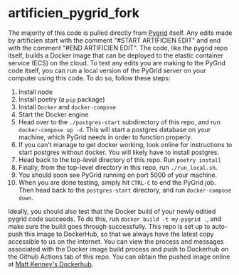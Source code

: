 # artificien_pygrid_fork

The majority of this code is pulled directly from [Pygrid](https://github.com/OpenMined/PyGrid) itself. Any edits made by artificien start with the comment "#START ARTIFICIEN EDIT" and end with the comment "#END ARTIFICIEN EDIT". The code, like the pygrid repo itself, builds a Docker image that can be deployed to the elastic container service (ECS) on the cloud. To test any edits you are making to the PyGrid code itself, you can run a local version of the PyGrid server on your computer using this code. To do so, follow these steps:

1. Install node
2. Install poetry (a `pip` package)
3. Install `Docker` and `docker-compose`
4. Start the Docker engine
5. Head over to the `./postgres-start` subdirectory of this repo, and run `docker-compose up -d`. This will start a postgres database on your machine, which PyGrid needs in order to function properly.
6. If you can't manage to get docker working, look online for instructions to start postgres without docker. You will likely have to install postgres.
7. Head back to the top-level directory of this repo. Run `poetry install`
8. Finally, from the top-level directory in this repo, run `./run_local.sh`.
9. You should soon see PyGrid running on port 5000 of your machine.
10. When you are done testing, simply hit `CTRL-C` to end the PyGrid job. Then head back to the `postgres-start` directory, and run `docker-compose down`.


Ideally, you should also test that the Docker build of your newly editied pygrid code succeeds. To do this, run `docker build -t my-pygrid .`, and make sure the build goes through successfully. This repo is set up to auto-push this image to DockerHub, so that we always have the latest copy accessible to us on the internet. You can view the process and messages associated with the Docker image build process and push to Dockerhub on the Github Actions tab of this repo. You can obtain the pushed image online at [Matt Kenney's Dockerhub](https://hub.docker.com/r/mkenney1/artificien_pygrid).
